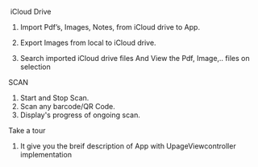   iCloud Drive

1. Import Pdf’s, Images, Notes, from iCloud drive to App.

2. Export Images from local to iCloud drive. 

3. Search imported iCloud drive files And View the Pdf, Image,.. files on selection

SCAN

1. Start and Stop Scan.  
2. Scan any barcode/QR Code.
3. Display's progress of ongoing scan.

Take a tour 
  1. It give you the breif description of App with UpageViewcontroller implementation
